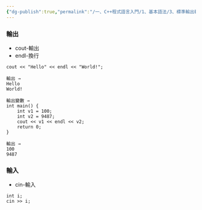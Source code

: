 ```yaml
---
{"dg-publish":true,"permalink":"/一、C++程式語言入門/1、基本語法/3、標準輸出輸入/"}
---
```



### 輸出

- cout-輸出
- endl-換行

```
cout << "Hello" << endl << "World!";

輸出 →
Hello
World!
```

```
輸出變數 →
int main() {
    int v1 = 100;
    int v2 = 9487;
    cout << v1 << endl << v2;
    return 0;
}

輸出 →
100
9487
```

### 輸入

- cin-輸入

```
int i;
cin >> i;
```
